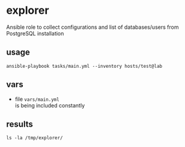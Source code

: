 # explorer

Ansible role to collect configurations and list of databases/users from PostgreSQL installation


## usage

```
ansible-playbook tasks/main.yml --inventory hosts/test@lab
```


## vars

- file `vars/main.yml` \
is being included constantly


## results
```
ls -la /tmp/explorer/
```

